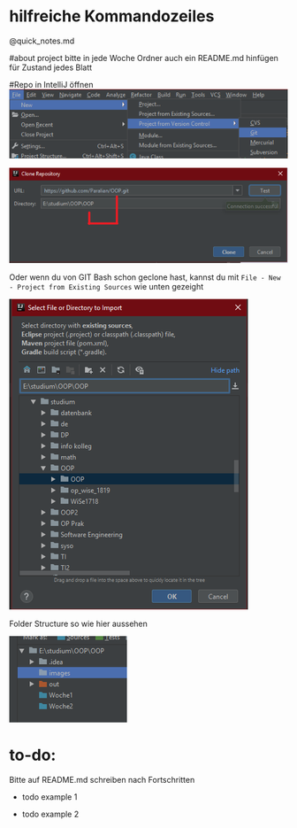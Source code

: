 # hilfreiche Kommandozeiles
@quick_notes.md

#about project
bitte in jede Woche Ordner auch ein README.md hinfügen für Zustand jedes Blatt

#Repo in IntelliJ öffnen
![alt text](https://github.com/Paralian/OOP/blob/master/images/1.png?raw=true "Logo Title Text 1")


![alt text](https://github.com/Paralian/OOP/blob/master/images/2.png?raw=true "Logo Title Text 1")

Oder wenn du von GIT Bash schon geclone hast, kannst du mit `File - New - Project from Existing Sources` wie unten gezeight

![alt text](https://github.com/Paralian/OOP/blob/master/images/3.png?raw=true "Logo Title Text 1")

Folder Structure so wie hier aussehen

![alt text](https://github.com/Paralian/OOP/blob/master/images/4.png?raw=true "Logo Title Text 1")

# to-do:
Bitte auf README.md schreiben nach Fortschritten

- todo example 1

- todo example 2
